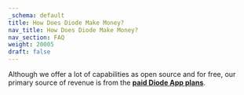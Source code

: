 ```yaml
---
_schema: default
title: How Does Diode Make Money?
nav_title: How Does Diode Make Money?
nav_section: FAQ
weight: 20005
draft: false
---
```

Although we offer a lot of capabilities as open source and for free, our primary source of revenue is from the <a href="https://diode.io/pricing" target="_blank" rel="noopener"><strong>paid Diode App plans</strong></a>.